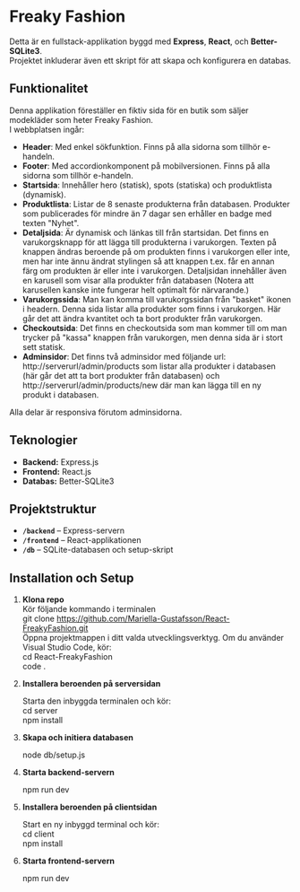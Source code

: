 # Freaky Fashion

Detta är en fullstack-applikation byggd med **Express**, **React**, och **Better-SQLite3**.  
Projektet inkluderar även ett skript för att skapa och konfigurera en databas.

## Funktionalitet

Denna applikation föreställer en fiktiv sida för en butik som säljer modekläder som heter Freaky Fashion.  
I webbplatsen ingår:  
- **Header**: Med enkel sökfunktion. Finns på alla sidorna som tillhör e-handeln.
- **Footer**: Med accordionkomponent på mobilversionen. Finns på alla sidorna som tillhör e-handeln.
- **Startsida**: Innehåller hero (statisk), spots (statiska) och produktlista (dynamisk).  
- **Produktlista**: Listar de 8 senaste produkterna från databasen. Produkter som publicerades för mindre än 7 dagar sen erhåller en badge med texten "Nyhet".  
- **Detaljsida**: Är dynamisk och länkas till från startsidan. Det finns en varukorgsknapp för att lägga till produkterna i varukorgen. Texten på knappen ändras beroende på om produkten finns i varukorgen eller inte, men har inte ännu ändrat stylingen så att knappen t.ex. får en annan färg om produkten är eller inte i varukorgen. Detaljsidan innehåller även en karusell som visar alla produkter från databasen (Notera att karusellen kanske inte fungerar helt optimalt för närvarande.)
- **Varukorgssida**: Man kan komma till varukorgssidan från "basket" ikonen i headern. Denna sida listar alla produkter som finns i varukorgen. Här går det att ändra kvantitet och ta bort produkter från varukorgen.  
- **Checkoutsida**: Det finns en checkoutsida som man kommer till om man trycker på "kassa" knappen från varukorgen, men denna sida är i stort sett statisk.
- **Adminsidor**: Det finns två adminsidor med följande url: http://serverurl/admin/products som listar alla produkter i databasen (här går det att ta bort produkter från databasen) och http://serverurl/admin/products/new där man kan lägga till en ny produkt i databasen.  

Alla delar är responsiva förutom adminsidorna.

## Teknologier
- **Backend:** Express.js  
- **Frontend:** React.js  
- **Databas:** Better-SQLite3  

## Projektstruktur
- **`/backend`** – Express-servern  
- **`/frontend`** – React-applikationen  
- **`/db`** – SQLite-databasen och setup-skript  

## Installation och Setup

1. **Klona repo**  
      Kör följande kommando i terminalen  
      git clone https://github.com/Mariella-Gustafsson/React-FreakyFashion.git  
      Öppna projektmappen i ditt valda utvecklingsverktyg. Om du använder Visual Studio Code, kör:  
      cd React-FreakyFashion  
      code .

3. **Installera beroenden på serversidan**

   Starta den inbyggda terminalen och kör:  
    cd server  
    npm install
    
4. **Skapa och initiera databasen**

    node db/setup.js

5. **Starta backend-servern**

    npm run dev

6. **Installera beroenden på clientsidan**

    Start en ny inbyggd terminal och kör:  
    cd client  
    npm install

7. **Starta frontend-servern**

    npm run dev
